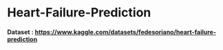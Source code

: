 # Heart-Failure-Prediction
#### Dataset : https://www.kaggle.com/datasets/fedesoriano/heart-failure-prediction
